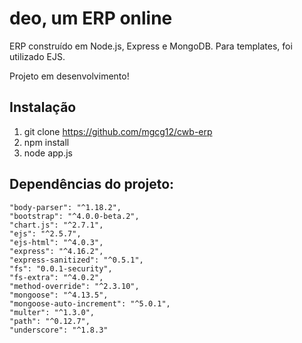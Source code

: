 <h1>deo, um ERP online</h1>

<p>ERP construído em Node.js, Express e MongoDB. Para templates, foi utilizado EJS.</p>

<p>Projeto em desenvolvimento!</p>

<h2>Instalação</h2>

1. git clone https://github.com/mgcg12/cwb-erp
2. npm install
3. node app.js

<h2>Dependências do projeto:</h2>

    "body-parser": "^1.18.2",
    "bootstrap": "^4.0.0-beta.2",
    "chart.js": "^2.7.1",
    "ejs": "^2.5.7",
    "ejs-html": "^4.0.3",
    "express": "^4.16.2",
    "express-sanitized": "^0.5.1",
    "fs": "0.0.1-security",
    "fs-extra": "^4.0.2",
    "method-override": "^2.3.10",
    "mongoose": "^4.13.5",
    "mongoose-auto-increment": "^5.0.1",
    "multer": "^1.3.0",
    "path": "^0.12.7",
    "underscore": "^1.8.3"
